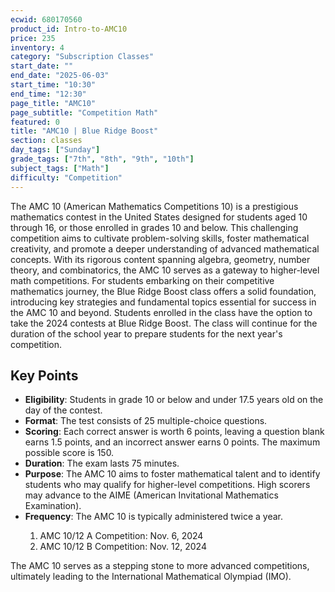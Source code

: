 ```yaml
---
ecwid: 680170560
product_id: Intro-to-AMC10
price: 235
inventory: 4
category: "Subscription Classes"
start_date: ""
end_date: "2025-06-03"
start_time: "10:30"
end_time: "12:30"
page_title: "AMC10"
page_subtitle: "Competition Math"
featured: 0
title: "AMC10 | Blue Ridge Boost"
section: classes
day_tags: ["Sunday"]
grade_tags: ["7th", "8th", "9th", "10th"]
subject_tags: ["Math"]
difficulty: "Competition"
---
```

<p>The AMC 10 (American Mathematics Competitions 10) is a prestigious mathematics contest in the United States designed for students aged 10 through 16, or those enrolled in grades 10 and below. This challenging competition aims to cultivate problem-solving skills, foster mathematical creativity, and promote a deeper understanding of advanced mathematical concepts. With its rigorous content spanning algebra, geometry, number theory, and combinatorics, the AMC 10 serves as a gateway to higher-level math competitions. For students embarking on their competitive mathematics journey, the Blue Ridge Boost class offers a solid foundation, introducing key strategies and fundamental topics essential for success in the AMC 10 and beyond. Students enrolled in the class have the option to take the 2024 contests at Blue Ridge Boost. The class will continue for the duration of the school year to prepare students for the next year's competition.</p><h2>Key Points</h2><ul>
    <li><strong>Eligibility</strong>: Students in grade 10 or below and under 17.5 years old on the day of the contest.</li>
    <li><strong>Format</strong>: The test consists of 25 multiple-choice questions.</li>
    <li><strong>Scoring</strong>: Each correct answer is worth 6 points, leaving a question blank earns 1.5 points, and an incorrect answer earns 0 points. The maximum possible score is 150.</li>
    <li><strong>Duration</strong>: The exam lasts 75 minutes.</li>
    <li><strong>Purpose</strong>: The AMC 10 aims to foster mathematical talent and to identify students who may qualify for higher-level competitions. High scorers may advance to the AIME (American Invitational Mathematics Examination).</li>
    <li><strong>Frequency</strong>: The AMC 10 is typically administered twice a year.</li>
    <ol>
      <li>AMC 10/12 A Competition: Nov. 6, 2024</li>
      <li>AMC 10/12 B Competition: Nov. 12, 2024</li>
    </ol>
</ul><p>The AMC 10 serves as a stepping stone to more advanced competitions, ultimately leading to the International Mathematical Olympiad (IMO).</p>
